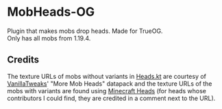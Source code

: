 # MobHeads-OG
Plugin that makes mobs drop heads. Made for TrueOG.\
Only has all mobs from 1.19.4.

## Credits
The texture URLs of mobs without variants in [Heads.kt](src/main/kotlin/net/trueog/mobHeadsOG/Heads.kt) are courtesy of [VanillaTweaks](https://www.vanillatweaks.net/)' "More Mob Heads" datapack and the texture URLs of the mobs with variants are found using [Minecraft Heads](https://minecraft-heads.com) (for heads whose contributors I could find, they are credited in a comment next to the URL).